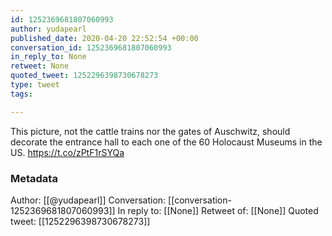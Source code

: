 ```yaml
---
id: 1252369681807060993
author: yudapearl
published_date: 2020-04-20 22:52:54 +00:00
conversation_id: 1252369681807060993
in_reply_to: None
retweet: None
quoted_tweet: 1252296398730678273
type: tweet
tags:

---
```


This picture, not the cattle trains nor the gates of Auschwitz, should decorate the entrance hall to each one of the 60 Holocaust Museums in the US. https://t.co/zPtF1rSYQa

### Metadata

Author: [[@yudapearl]]
Conversation: [[conversation-1252369681807060993]]
In reply to: [[None]]
Retweet of: [[None]]
Quoted tweet: [[1252296398730678273]]
